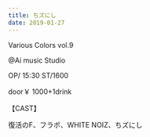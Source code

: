 ```yaml
---
title: ちズにし
date: 2019-01-27
---
```

Various Colors vol.9

@Ai music Studio

OP/ 15:30 ST/1600

door￥ 1000+1drink

【CAST】

復活のF、フラポ、WHITE NOIZ、ちズにし 